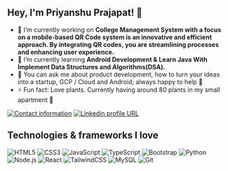 <!--
**matthiasnannt/matthiasnannt** is a ✨ _special_ ✨ repository because its `README.md` (this file) appears on your GitHub profile.

Here are some ideas to get you started:

- 🔭 I’m currently working on ...
- 🌱 I’m currently learning ...
- 👯 I’m looking to collaborate on ...
- 🤔 I’m looking for help with ...
- 💬 Ask me about ...
- 📫 How to reach me: ...
- 😄 Pronouns: ...
- ⚡ Fun fact: ...
-->
<p align="left"> <img src="https://komarev.com/ghpvc/?username=devcode88&label=Profile%20views&color=0e75b6&style=flat" alt="" /> </p>

## Hey, I'm Priyanshu Prajapat! 👋

- 🔭 I’m currently working on **College Management System with a focus on a mobile-based QR Code system is an innovative and efficient approach. By integrating QR codes, you are streamlining processes and enhancing user experience.**
- 🌱 I’m currently learning **Android Development & Learn Java With Implement Data Structures and Algorithms(DSA).**
- 💬 You can ask me about product development, how to turn your ideas into a startup, GCP / Cloud and Android; always happy to help 🤗
- ⚡ Fun fact: Love plants. Currently having around 80 plants in my small apartment 🌱

[![Contact information](https://img.shields.io/badge/Contact%20Me-D14836?style=for-the-badge&logo=gmail&logoColor=white)](mailto:prayanshprajapat657@gmail.com)
[![Linkedin profile URL](https://img.shields.io/badge/LinkedIn-0077B5?style=for-the-badge&logo=linkedin&logoColor=white)](https://www.linkedin.com/in/priyanshuprajapat/)

<!-- ## What I built so far... -->
<!-- - [couchSurvey](https://couchsurvey.com): SaaS Form & Survey Creation and Evaluation Tool (transitioned into Formbricks) --> 
<!-- - [MCQApplication](https://github.com/DevCode88/MCQApplication-master): MCQApplication is simple MCQ desktop application build using javafx. -->

## Technologies & frameworks I love

![HTML5](https://img.shields.io/badge/html5-%23E34F26.svg?logo=html5&logoColor=white&style=for-the-badge)
![CSS3](https://img.shields.io/badge/css3-%231572B6.svg?logo=css3&logoColor=white&style=for-the-badge)
![JavaScript](https://img.shields.io/badge/javascript-%23323330.svg?logo=javascript&logoColor=%23F7DF1E&style=for-the-badge)
![TypeScript](https://img.shields.io/badge/typescript-%23007ACC.svg?logo=typescript&logoColor=white&style=for-the-badge)
![Bootstrap](https://img.shields.io/badge/bootstrap-%23563D7C.svg?logo=bootstrap&logoColor=white&style=for-the-badge)
![Python](https://img.shields.io/badge/python-3670A0?logo=python&logoColor=ffdd54&style=for-the-badge)
![Node.js ](https://img.shields.io/badge/node.js-6DA55F?logo=node.js&logoColor=white&style=for-the-badge)
![React](https://img.shields.io/badge/react-%2320232a.svg?logo=react&logoColor=%2361DAFB&style=for-the-badge)
![TailwindCSS](https://img.shields.io/badge/tailwindcss-%2338B2AC.svg?logo=tailwind-css&logoColor=white&style=for-the-badge)
![MySQL](https://img.shields.io/badge/mysql-%2300f.svg?logo=mysql&logoColor=white&style=for-the-badge)
![Git](https://img.shields.io/badge/git-%23F05033.svg?logo=git&logoColor=white&style=for-the-badge)
